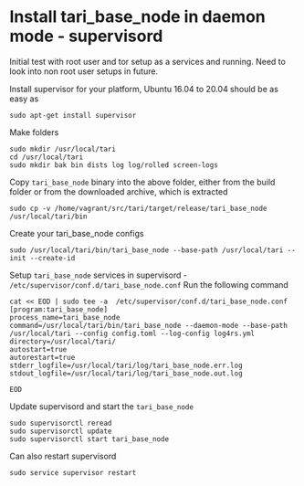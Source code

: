# Install tari_base_node in daemon mode - supervisord

Initial test with root user and tor setup as a services and running. 
Need to look into non root user setups in future. 

Install supervisor for your platform, Ubuntu 16.04 to 20.04 should be as easy as
```
sudo apt-get install supervisor
```

Make folders
```
sudo mkdir /usr/local/tari
cd /usr/local/tari
sudo mkdir bak bin dists log log/rolled screen-logs
```
Copy ```tari_base_node``` binary into the above folder, either from the build folder or from the downloaded archive, which is extracted 
```
sudo cp -v /home/vagrant/src/tari/target/release/tari_base_node  /usr/local/tari/bin
```
Create your tari_base_node configs
```
sudo /usr/local/tari/bin/tari_base_node --base-path /usr/local/tari --init --create-id
```
Setup ```tari_base_node``` services in supervisord -
```/etc/supervisor/conf.d/tari_base_node.conf```
Run the following command
```
cat << EOD | sudo tee -a  /etc/supervisor/conf.d/tari_base_node.conf
[program:tari_base_node]
process_name=tari_base_node
command=/usr/local/tari/bin/tari_base_node --daemon-mode --base-path /usr/local/tari --config config.toml --log-config log4rs.yml
directory=/usr/local/tari/
autostart=true
autorestart=true
stderr_logfile=/usr/local/tari/log/tari_base_node.err.log
stdout_logfile=/usr/local/tari/log/tari_base_node.out.log

EOD
```
Update supervisord and start the ```tari_base_node```
```
sudo supervisorctl reread
sudo supervisorctl update
sudo supervisorctl start tari_base_node
```
Can also restart supervisord
```
sudo service supervisor restart
```

